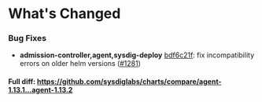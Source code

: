 # What's Changed

### Bug Fixes
- **admission-controller,agent,sysdig-deploy** [bdf6c21f](https://github.com/sysdiglabs/charts/commit/bdf6c21f6322aaa8417fe8a763f01f5127601094): fix incompatibility errors on older helm versions ([#1281](https://github.com/sysdiglabs/charts/issues/1281))
#### Full diff: https://github.com/sysdiglabs/charts/compare/agent-1.13.1...agent-1.13.2
